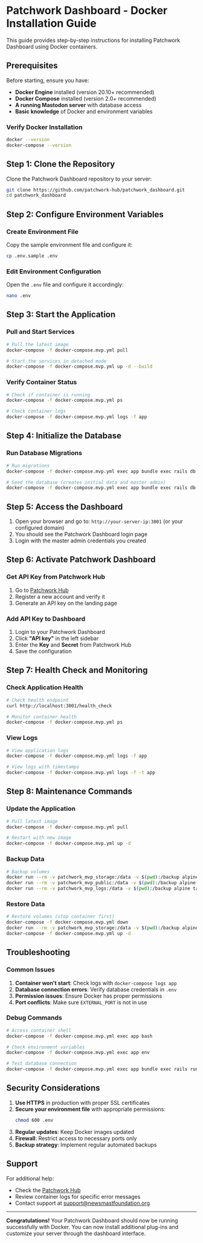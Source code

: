 # Patchwork Dashboard - Docker Installation Guide

This guide provides step-by-step instructions for installing Patchwork Dashboard using Docker containers.

## Prerequisites

Before starting, ensure you have:

- **Docker Engine** installed (version 20.10+ recommended)
- **Docker Compose** installed (version 2.0+ recommended)
- **A running Mastodon server** with database access
- **Basic knowledge** of Docker and environment variables

### Verify Docker Installation

```bash
docker --version
docker-compose --version
```

## Step 1: Clone the Repository

Clone the Patchwork Dashboard repository to your server:

```bash
git clone https://github.com/patchwork-hub/patchwork_dashboard.git
cd patchwork_dashboard
```

## Step 2: Configure Environment Variables

### Create Environment File

Copy the sample environment file and configure it:

```bash
cp .env.sample .env
```

### Edit Environment Configuration

Open the `.env` file and configure it accordingly:

```bash
nano .env
```

## Step 3: Start the Application

### Pull and Start Services

```bash
# Pull the latest image
docker-compose -f docker-compose.mvp.yml pull

# Start the services in detached mode
docker-compose -f docker-compose.mvp.yml up -d --build
```

### Verify Container Status

```bash
# Check if container is running
docker-compose -f docker-compose.mvp.yml ps

# Check container logs
docker-compose -f docker-compose.mvp.yml logs -f app
```

## Step 4: Initialize the Database

### Run Database Migrations

```bash
# Run migrations
docker-compose -f docker-compose.mvp.yml exec app bundle exec rails db:migrate

# Seed the database (creates initial data and master admin)
docker-compose -f docker-compose.mvp.yml exec app bundle exec rails db:seed
```

## Step 5: Access the Dashboard

1. Open your browser and go to: `http://your-server-ip:3001` (or your configured domain)
2. You should see the Patchwork Dashboard login page
3. Login with the master admin credentials you created

## Step 6: Activate Patchwork Dashboard

### Get API Key from Patchwork Hub

1. Go to [Patchwork Hub](https://hub.patchwork.online/)
2. Register a new account and verify it
3. Generate an API key on the landing page

### Add API Key to Dashboard

1. Login to your Patchwork Dashboard
2. Click **"API key"** in the left sidebar
3. Enter the **Key** and **Secret** from Patchwork Hub
4. Save the configuration

## Step 7: Health Check and Monitoring

### Check Application Health

```bash
# Check health endpoint
curl http://localhost:3001/health_check

# Monitor container health
docker-compose -f docker-compose.mvp.yml ps
```

### View Logs

```bash
# View application logs
docker-compose -f docker-compose.mvp.yml logs -f app

# View logs with timestamps
docker-compose -f docker-compose.mvp.yml logs -f -t app
```

## Step 8: Maintenance Commands

### Update the Application

```bash
# Pull latest image
docker-compose -f docker-compose.mvp.yml pull

# Restart with new image
docker-compose -f docker-compose.mvp.yml up -d
```

### Backup Data

```bash
# Backup volumes
docker run --rm -v patchwork_mvp_storage:/data -v $(pwd):/backup alpine tar czf /backup/patchwork_storage_backup.tar.gz -C /data .
docker run --rm -v patchwork_mvp_public:/data -v $(pwd):/backup alpine tar czf /backup/patchwork_public_backup.tar.gz -C /data .
docker run --rm -v patchwork_mvp_logs:/data -v $(pwd):/backup alpine tar czf /backup/patchwork_logs_backup.tar.gz -C /data .
```

### Restore Data

```bash
# Restore volumes (stop container first)
docker-compose -f docker-compose.mvp.yml down
docker run --rm -v patchwork_mvp_storage:/data -v $(pwd):/backup alpine tar xzf /backup/patchwork_storage_backup.tar.gz -C /data
docker-compose -f docker-compose.mvp.yml up -d
```

## Troubleshooting

### Common Issues

1. **Container won't start**: Check logs with `docker-compose logs app`
2. **Database connection errors**: Verify database credentials in `.env`
3. **Permission issues**: Ensure Docker has proper permissions
4. **Port conflicts**: Make sure `EXTERNAL_PORT` is not in use

### Debug Commands

```bash
# Access container shell
docker-compose -f docker-compose.mvp.yml exec app bash

# Check environment variables
docker-compose -f docker-compose.mvp.yml exec app env

# Test database connection
docker-compose -f docker-compose.mvp.yml exec app bundle exec rails runner "puts ActiveRecord::Base.connection.execute('SELECT 1').first"
```

## Security Considerations

1. **Use HTTPS** in production with proper SSL certificates
2. **Secure your environment file** with appropriate permissions:
   ```bash
   chmod 600 .env
   ```
3. **Regular updates**: Keep Docker images updated
4. **Firewall**: Restrict access to necessary ports only
5. **Backup strategy**: Implement regular automated backups

## Support

For additional help:
- Check the [Patchwork Hub](https://hub.patchwork.online/)
- Review container logs for specific error messages
- Contact support at support@newsmastfoundation.org

---

**Congratulations!** Your Patchwork Dashboard should now be running successfully with Docker. You can now install additional plug-ins and customize your server through the dashboard interface.